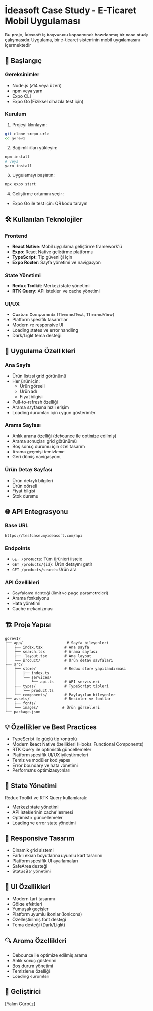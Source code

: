 # İdeasoft Case Study - E-Ticaret Mobil Uygulaması

Bu proje, İdeasoft iş başvurusu kapsamında hazırlanmış bir case study çalışmasıdır. Uygulama, bir e-ticaret sisteminin mobil uygulamasını içermektedir.

## 🚀 Başlangıç

### Gereksinimler

- Node.js (v14 veya üzeri)
- npm veya yarn
- Expo CLI
- Expo Go (Fiziksel cihazda test için)

### Kurulum

1. Projeyi klonlayın:

```bash
git clone <repo-url>
cd gorev1
```

2. Bağımlılıkları yükleyin:

```bash
npm install
# veya
yarn install
```

3. Uygulamayı başlatın:

```bash
npx expo start
```

4. Geliştirme ortamını seçin:

- Expo Go ile test için: QR kodu tarayın

## 🛠 Kullanılan Teknolojiler

### Frontend

- **React Native**: Mobil uygulama geliştirme framework'ü
- **Expo**: React Native geliştirme platformu
- **TypeScript**: Tip güvenliği için
- **Expo Router**: Sayfa yönetimi ve navigasyon

### State Yönetimi

- **Redux Toolkit**: Merkezi state yönetimi
- **RTK Query**: API istekleri ve cache yönetimi

### UI/UX

- Custom Components (ThemedText, ThemedView)
- Platform spesifik tasarımlar
- Modern ve responsive UI
- Loading states ve error handling
- Dark/Light tema desteği

## 📱 Uygulama Özellikleri

### Ana Sayfa

- Ürün listesi grid görünümü
- Her ürün için:
  - Ürün görseli
  - Ürün adı
  - Fiyat bilgisi
- Pull-to-refresh özelliği
- Arama sayfasına hızlı erişim
- Loading durumları için uygun gösterimler

### Arama Sayfası

- Anlık arama özelliği (debounce ile optimize edilmiş)
- Arama sonuçları grid görünümü
- Boş sonuç durumu için özel tasarım
- Arama geçmişi temizleme
- Geri dönüş navigasyonu

### Ürün Detay Sayfası

- Ürün detaylı bilgileri
- Ürün görseli
- Fiyat bilgisi
- Stok durumu

## 🌐 API Entegrasyonu

### Base URL

```
https://testcase.myideasoft.com/api
```

### Endpoints

- `GET /products`: Tüm ürünleri listele
- `GET /products/{id}`: Ürün detayını getir
- `GET /products/search`: Ürün ara

### API Özellikleri

- Sayfalama desteği (limit ve page parametreleri)
- Arama fonksiyonu
- Hata yönetimi
- Cache mekanizması

## 🏗 Proje Yapısı

```
gorev1/
├── app/                    # Sayfa bileşenleri
│   ├── index.tsx          # Ana sayfa
│   ├── search.tsx         # Arama sayfası
│   ├── _layout.tsx        # Ana layout
│   └── product/           # Ürün detay sayfaları
├── src/
│   ├── store/             # Redux store yapılandırması
│   │   ├── index.ts
│   │   └── services/
│   │       └── api.ts     # API servisleri
│   ├── types/             # TypeScript tipleri
│   │   └── product.ts
│   └── components/        # Paylaşılan bileşenler
├── assets/                # Resimler ve fontlar
│   ├── fonts/
│   └── images/           # Ürün görselleri
└── package.json
```

## 💡 Özellikler ve Best Practices

- TypeScript ile güçlü tip kontrolü
- Modern React Native özellikleri (Hooks, Functional Components)
- RTK Query ile optimistik güncellemeler
- Platform spesifik UI/UX iyileştirmeleri
- Temiz ve modüler kod yapısı
- Error boundary ve hata yönetimi
- Performans optimizasyonları

## 🔄 State Yönetimi

Redux Toolkit ve RTK Query kullanılarak:

- Merkezi state yönetimi
- API isteklerinin cache'lenmesi
- Optimistik güncellemeler
- Loading ve error state yönetimi

## 📱 Responsive Tasarım

- Dinamik grid sistemi
- Farklı ekran boyutlarına uyumlu kart tasarımı
- Platform spesifik UI ayarlamaları
- SafeArea desteği
- StatusBar yönetimi

## 🎨 UI Özellikleri

- Modern kart tasarımı
- Gölge efektleri
- Yumuşak geçişler
- Platform uyumlu ikonlar (Ionicons)
- Özelleştirilmiş font desteği
- Tema desteği (Dark/Light)

## 🔍 Arama Özellikleri

- Debounce ile optimize edilmiş arama
- Anlık sonuç gösterimi
- Boş durum yönetimi
- Temizleme özelliği
- Loading durumları

## 👤 Geliştirici

[Yalım Gürbüz]
